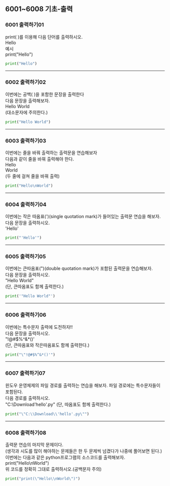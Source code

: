 ## 6001~6008 기초-출력

### 6001 출력하기01

print( )를 이용해 다음 단어를 출력하시오.  
Hello  
예시  
print("Hello")

```Python
print("Hello")
```

---

### 6002 출력하기02

이번에는 공백( )을 포함한 문장을 출력한다  
다음 문장을 출력해보자.  
Hello World  
(대소문자에 주의한다.)

```Python
print("Hello World")
```

---

### 6003 출력하기03

이번에는 줄을 바꿔 출력하는 출력문을 연습해보자  
다음과 같이 줄을 바꿔 출력해야 한다.  
Hello  
World  
(두 줄에 걸쳐 줄을 바꿔 출력)

```Python
print("Hello\nWorld")
```

---

### 6004 출력하기04

이번에는 작은 따옴표(')(single quotation mark)가 들어있는 출력문 연습을 해보자.  
다음 문장을 출력하시오.  
'Hello'

```Python
print("'Hello'")
```

---

### 6005 출력하기05

이번에는 큰따옴표(")(double quotation mark)가 포함된 출력문을 연습해보자.  
다음 문장을 출력하시오.  
"Hello World"  
(단, 큰따옴표도 함께 출력한다.)

```Python
print('"Hello World"')
```

---

### 6006 출력하기06

이번에는 특수문자 출력에 도전하자!!  
다음 문장을 출력하시오.  
"!@#$%^&\*()'  
(단, 큰따옴표와 작은따옴표도 함께 출력한다.)

```Python
print("\"!@#$%^&*()'")
```

---

### 6007 출력하기07

윈도우 운영체제의 파일 경로를 출력하는 연습을 해보자. 파일 경로에는 특수문자들이 포함된다.  
다음 경로를 출력하시오.  
"C:\Download\'hello'.py" (단, 따옴표도 함께 출력한다.)

```Python
print("\"C:\\Download\\'hello'.py\"")
```

---

### 6008 출력하기08

출력문 연습의 마지막 문제이다.  
(생각과 시도를 많이 해야하는 문제들은 한 두 문제씩 넘겼다가 나중에 풀어보면 된다.)  
이번에는 다음과 같은 python프로그램의 소스코드를 출력해보자.  
print("Hello\nWorld")  
위 코드를 정확히 그대로 출력하시오.(공백문자 주의)

```Python
print("print(\"Hello\\nWorld\")")
```
